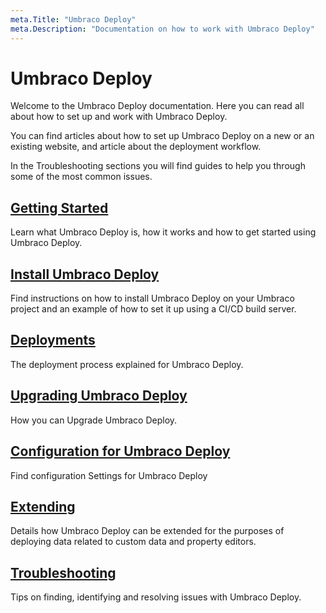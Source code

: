 ```yaml
---
meta.Title: "Umbraco Deploy"
meta.Description: "Documentation on how to work with Umbraco Deploy"
---
```


# Umbraco Deploy

Welcome to the Umbraco Deploy documentation. Here you can read all about how to set up and work with Umbraco Deploy.

You can find articles about how to set up Umbraco Deploy on a new or an existing website, and article about the deployment workflow.

In the Troubleshooting sections you will find guides to help you through some of the most common issues.

## [Getting Started](README.md)

Learn what Umbraco Deploy is, how it works and how to get started using Umbraco Deploy.

## [Install Umbraco Deploy](installing-deploy/README.md)

Find instructions on how to install Umbraco Deploy on your Umbraco project and an example of how to set it up using a CI/CD build server.

## [Deployments](deployment-workflow/README.md)

The deployment process explained for Umbraco Deploy.

## [Upgrading Umbraco Deploy](upgrades/README.md)

How you can Upgrade Umbraco Deploy.

## [Configuration for Umbraco Deploy](deploy-settings.md)

Find configuration Settings for Umbraco Deploy

## [Extending](extending.md)

Details how Umbraco Deploy can be extended for the purposes of deploying data related to custom data and property editors.

## [Troubleshooting](troubleshooting.md)

Tips on finding, identifying and resolving issues with Umbraco Deploy.
